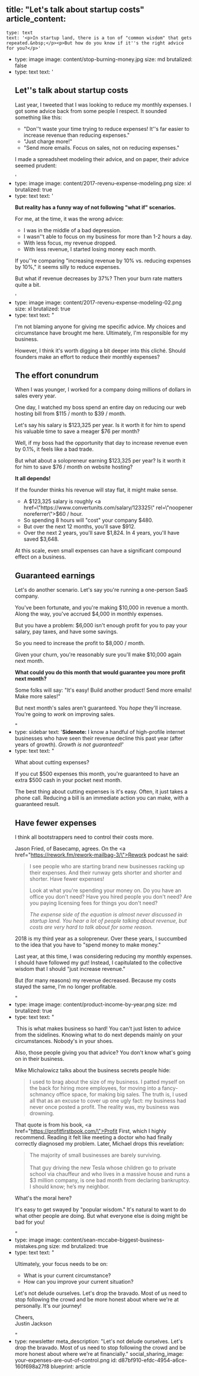 title: "Let's talk about startup costs"
article_content:
  -
    type: text
    text: '<p>In startup land, there is a ton of "common wisdom" that gets repeated.&nbsp;</p><p>But how do you know if it''s the right advice for you?</p>'
  -
    type: image
    image: content/stop-burning-money.jpg
    size: md
    brutalized: false
  -
    type: text
    text: '<h2>Let''s talk about startup costs</h2><p>Last year, I tweeted that I was looking to reduce my monthly expenses. I got some advice back from some people I respect. It sounded something like this:</p><ul><li>"Don''t waste your time trying to reduce expenses! It''s far easier to increase revenue than reducing expenses."</li><li>"Just charge more!"</li><li>"Send more emails. Focus on sales, not on reducing expenses."</li></ul><p>I made a spreadsheet modeling their advice, and on paper, their advice seemed prudent:</p>'
  -
    type: image
    image: content/2017-revenu-expense-modeling.png
    size: xl
    brutalized: true
  -
    type: text
    text: '<p><b>But reality has a funny way of not following "what if" scenarios.</b></p><p>For me, at the time, it was the wrong advice:</p><ul><li>I was in the middle of a bad depression.</li><li>I wasn''t able to focus on my business for more than 1-2 hours a day.</li><li>With less focus, my revenue dropped.</li><li>With less revenue, I started losing money each month.</li></ul><p>If you''re comparing "increasing revenue by 10% vs. reducing expenses by 10%," it seems silly to reduce expenses.</p><p>But what if revenue decreases by 37%? Then your burn rate matters quite a bit.</p>'
  -
    type: image
    image: content/2017-revenu-expense-modeling-02.png
    size: xl
    brutalized: true
  -
    type: text
    text: "<p>I'm not blaming anyone for giving me specific advice. My choices and circumstance have brought me here. Ultimately, I'm responsible for my business.</p><p>However, I think it's worth digging a bit deeper into this cliché. Should founders make an effort to reduce their monthly expenses?</p><h2>The effort conundrum</h2><p>When I was younger, I worked for a company doing millions of dollars in sales every year.</p><p>One day, I watched my boss spend an entire day on reducing our web hosting bill from $115 / month to $39 / month.</p><p>Let's say his salary is $123,325 per year. Is it worth it for him to spend his valuable time to save a meager $76 per month?</p><p>Well, if my boss had the opportunity that day to increase revenue even by 0.1%, it feels like a bad trade.</p><p>But what about a solopreneur earning $123,325 per year? Is it worth it for him to save $76 / month on website hosting?</p><p><b>It all depends!</b></p><p>If the founder thinks his revenue will stay flat, it might make sense.</p><ul><li>A $123,325 salary is roughly <a href=\"https://www.convertunits.com/salary/123325\" rel=\"noopener noreferrer\">$60 / hour</a>.</li><li>So spending 8 hours will \"cost\" your company $480.</li><li>But over the next 12 months, you'll save $912.</li><li>Over the next 2 years, you'll save $1,824. In 4 years, you'll have saved $3,648.</li></ul><p>At this scale, even small expenses can have a significant compound effect on a business.</p><h2>Guaranteed earnings</h2><p>Let's do another scenario. Let's say you're running a one-person SaaS company.</p><p>You've been fortunate, and you're making $10,000 in revenue a month. Along the way, you've accrued $4,000 in monthly expenses.</p><p>But you have a problem: $6,000 isn't enough profit for you to pay your salary, pay taxes, and have some savings.</p><p>So you need to increase the profit to $8,000 / month.</p><p>Given your churn, you're reasonably sure you'll make $10,000 again next month.</p><p><strong>What could you do this month that would guarantee you more profit next month?</strong></p><p>Some folks will say: \"It's easy! Build another product! Send more emails! Make more sales!\"</p><p>But next month's sales aren't guaranteed. You <em>hope</em> they'll increase. You're going to <em>work</em> on improving sales.</p>"
  -
    type: sidebar
    text: '**Sidenote:** I know a handful of high-profile internet businesses who have seen their revenue decline this past year (after years of growth). <em>Growth is not guaranteed!</em>'
  -
    type: text
    text: "<p>What about cutting expenses?</p><p>If you cut $500 expenses this month, you're guaranteed to have an extra $500 cash in your pocket next month.<br></p><p>The best thing about cutting expenses is it's easy. Often, it just takes a phone call. Reducing a bill is an immediate action you can make, with a guaranteed result.</p><h2>Have fewer expenses</h2><p>I think all bootstrappers need to control their costs more.</p><p>Jason Fried, of Basecamp, agrees. On the <a href=\"https://rework.fm/rework-mailbag-3/\">Rework podcast</a> he said:</p><blockquote><p>I see people who are starting brand new businesses racking up their expenses. And their runway gets shorter and shorter and shorter. Have fewer expenses! </p><p>Look at what you're spending your money on. Do you have an office you don't need? Have you hired people you don't need? Are you paying licensing fees for things you don't need?</p><p><em>The expense side of the equation is almost never discussed in startup land. You hear a lot of people talking about revenue, but costs are very hard to talk about for some reason.</em></p></blockquote><p>2018 is my third year as a solopreneur. Over these years, I succumbed to the idea that you have to \"spend money to make money.\"</p><p>Last year, at this time, I was considering reducing my monthly expenses. I should have followed my gut! Instead, I capitulated to the collective wisdom that I should \"just increase revenue.\"</p><p>But (for many reasons) my revenue decreased. Because my costs stayed the same, I'm no longer profitable.</p>"
  -
    type: image
    image: content/product-income-by-year.png
    size: md
    brutalized: true
  -
    type: text
    text: "<p>&nbsp;This is what makes business so hard! You can't just listen to advice from the sidelines. Knowing what to do next depends mainly on your circumstances. Nobody's in your shoes.</p><p>Also, those people giving you that advice? You don't know what's going on in their business.</p><p>Mike Michalowicz talks about the business secrets people hide:</p><blockquote><p>I used to brag about the size of my business. I patted myself on the back for hiring more employees, for moving into a fancy-schmancy office space, for making big sales. The truth is, I used all that as an excuse to cover up one ugly fact: my business had never once posted a profit. The reality was, my business was drowning.</p></blockquote><p>That quote is from his book,&nbsp;<a href=\"https://profitfirstbook.com/\">Profit First</a>, which I highly recommend. Reading it felt like meeting a doctor who had finally correctly diagnosed my problem. Later, Michael drops this revelation:</p><blockquote><p>The majority of small businesses are barely surviving.<br><br>That guy driving the new Tesla whose children go to private school via chauffeur and who lives in a massive house and runs a $3 million company, is one bad month from declaring bankruptcy. I should know; he’s my neighbor.</p></blockquote><p>What's the moral here?<br></p><p>It's easy to get swayed by \"popular wisdom.\" It's natural to want to do what other people are doing. But what everyone else is doing might be bad for you!</p>"
  -
    type: image
    image: content/sean-mccabe-biggest-business-mistakes.png
    size: md
    brutalized: true
  -
    type: text
    text: "<p>Ultimately, your focus needs to be on:</p><ul><li>What is your current circumstance?</li><li>How can you improve your current situation?</li></ul><p>Let's not delude ourselves. Let's drop the bravado. Most of us need to stop following the crowd and be more honest about where we're at personally. It's our&nbsp;journey!</p><p>Cheers,<br>Justin Jackson</p>"
  -
    type: newsletter
meta_description: "Let's not delude ourselves. Let's drop the bravado. Most of us need to stop following the crowd and be more honest about where we're at financially."
social_sharing_image: your-expenses-are-out-of-control.png
id: d87bf910-efdc-4954-a6ce-160f698a27f8
blueprint: article
